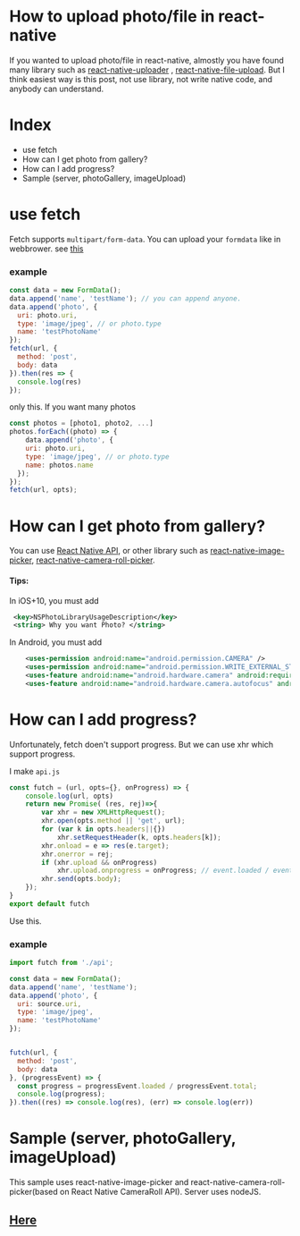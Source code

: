 # How to upload photo/file in react-native

If you wanted to upload photo/file in react-native, almostly you have found many library such as [react-native-uploader](https://github.com/aroth/react-native-uploader) , [react-native-file-upload](https://github.com/booxood/react-native-file-upload). But I think easiest way is this post, not use library, not write native code, and anybody can understand. 

# Index
 - use fetch
 - How can I get photo from gallery?
 - How can I add progress?
 - Sample (server, photoGallery, imageUpload)

# use fetch 

Fetch supports `multipart/form-data`. You can upload your `formdata` like in webbrower. see [this](https://developer.mozilla.org/en-US/docs/Web/API/Fetch_API/Using_Fetch#Body)

### example



```jsx
const data = new FormData();
data.append('name', 'testName'); // you can append anyone.
data.append('photo', {
  uri: photo.uri,
  type: 'image/jpeg', // or photo.type
  name: 'testPhotoName'
});
fetch(url, {
  method: 'post',
  body: data
}).then(res => {
  console.log(res)
});
```

only this. If you want many photos

```js
const photos = [photo1, photo2, ...]
photos.forEach((photo) => {
    data.append('photo', {
    uri: photo.uri,
    type: 'image/jpeg', // or photo.type
    name: photos.name
  });  
});
fetch(url, opts);

```



# How can I get photo from gallery?

You can use [React Native API](https://facebook.github.io/react-native/docs/cameraroll.html), or other library such as [react-native-image-picker](https://github.com/marcshilling/react-native-image-picker),  [react-native-camera-roll-picker](https://github.com/jeanpan/react-native-camera-roll-picker). 

#### Tips:

In iOS+10, you must add 

```xml
 <key>NSPhotoLibraryUsageDescription</key>
 <string> Why you want Photo? </string>
```

In Android, you must add

```xml
    <uses-permission android:name="android.permission.CAMERA" />
    <uses-permission android:name="android.permission.WRITE_EXTERNAL_STORAGE"/>
    <uses-feature android:name="android.hardware.camera" android:required="false"/>
    <uses-feature android:name="android.hardware.camera.autofocus" android:required="false"/>

```



# How can I add progress?

Unfortunately, fetch doen't support progress. But we can use xhr which support progress.

I make `api.js`

```javascript
const futch = (url, opts={}, onProgress) => {
    console.log(url, opts)
    return new Promise( (res, rej)=>{
        var xhr = new XMLHttpRequest();
        xhr.open(opts.method || 'get', url);
        for (var k in opts.headers||{})
            xhr.setRequestHeader(k, opts.headers[k]);
        xhr.onload = e => res(e.target);
        xhr.onerror = rej;
        if (xhr.upload && onProgress)
            xhr.upload.onprogress = onProgress; // event.loaded / event.total * 100 ; //event.lengthComputable
        xhr.send(opts.body);
    });
}
export default futch

```

Use this.

### example

```javascript
import futch from './api';

const data = new FormData();
data.append('name', 'testName');
data.append('photo', {
  uri: source.uri,
  type: 'image/jpeg',
  name: 'testPhotoName'
});


futch(url, {
  method: 'post',
  body: data
}, (progressEvent) => {
  const progress = progressEvent.loaded / progressEvent.total;
  console.log(progress);
}).then((res) => console.log(res), (err) => console.log(err))
```



# Sample (server, photoGallery, imageUpload)

This sample uses react-native-image-picker and react-native-camera-roll-picker(based on React Native CameraRoll API). 
Server uses nodeJS.

## [Here](https://github.com/g6ling/react-native-fileUpload-example)

